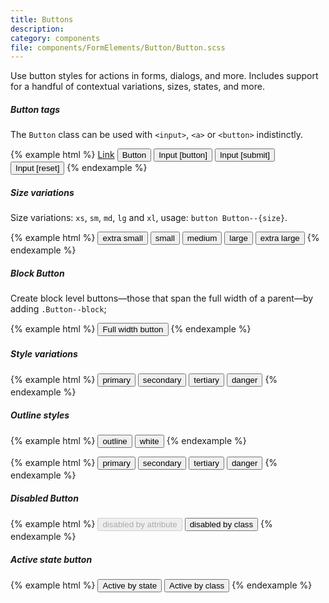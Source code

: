```yaml
---
title: Buttons
description:
category: components
file: components/FormElements/Button/Button.scss
---
```



Use button styles for actions in forms, dialogs, and more. Includes support for a handful of contextual variations, sizes, states, and more.

##### Button tags

The `Button` class can be used with `<input>`, `<a>` or `<button>` indistinctly.

{% example html %}
<a class="Button Button--primary" href="#" role="button">Link</a>
<button class="Button Button--primary" type="submit">Button</button>
<input class="Button Button--primary" type="button" value="Input [button]">
<input class="Button Button--primary" type="submit" value="Input [submit]">
<input class="Button Button--primary" type="reset" value="Input [reset]">
{% endexample %}


##### Size variations

Size variations: `xs`, `sm`, `md`, `lg` and `xl`, usage: `button Button--{size}`.

{% example html %}
<button class="Button Button--primary Button--xs" type="button">extra small</button>
<button class="Button Button--primary Button--sm" type="button">small</button>
<button class="Button Button--primary Button--md" type="button">medium</button>
<button class="Button Button--primary Button--lg" type="button">large</button>
<button class="Button Button--primary Button--xl" type="button">extra large</button>
{% endexample %}

##### Block Button

Create block level buttons—those that span the full width of a parent—by adding `.Button--block`;

{% example html %}
<button class="Button Button--primary Button--block Button--lg" type="button">Full width button</button>
{% endexample %}

##### Style variations

{% example html %}
<button class="Button Button--primary" type="button">primary</button>
<button class="Button Button--secondary" type="button">secondary</button>
<button class="Button Button--tertiary" type="button">tertiary</button>
<button class="Button Button--danger" type="button">danger</button>
{% endexample %}


##### Outline styles

<div class='bg-black'>
{% example html %}
<button class="Button Button--outline" type="button">outline</button>
<button class="Button Button--outlineWhite" type="button">white</button>
{% endexample %}
</div>


{% example html %}
<button class="Button Button--outlinePrimary" type="button">primary</button>
<button class="Button Button--outlineSecondary" type="button">secondary</button>
<button class="Button Button--outlineTertiary" type="button">tertiary</button>
<button class="Button Button--outlineDanger" type="button">danger</button>
{% endexample %}



##### Disabled Button

{% example html %}
<button class="Button Button--primary" type="button" disabled>disabled by attribute</button>
<button class="Button Button--primary Button--disabled" type="button">disabled by class</button>
{% endexample %}

##### Active state button

{% example html %}
<button class="Button Button--primary is-active" type="button">Active by state</button>
<button class="Button Button--primary Button--active" type="button">Active by class</button>
{% endexample %}
